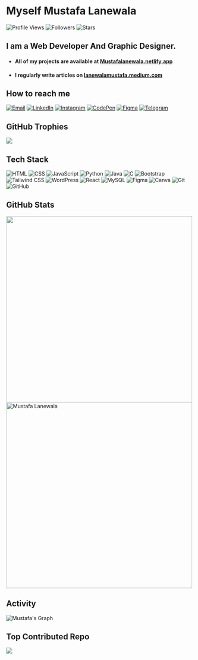 # **Myself Mustafa Lanewala**

![Profile Views](https://komarev.com/ghpvc/?username=Mustafalanewala&style=flat-square&color=blue&logo=views&logoColor=white)
![Followers](https://img.shields.io/github/followers/Mustafalanewala?style=flat-square&color=blue&logo=&logoColor=white)
![Stars](https://img.shields.io/github/stars/Mustafalanewala?style=flat-square&color=blue&logo=&logoColor=white)


## I am a Web Developer And Graphic Designer.

- #### All of my projects are available at [Mustafalanewala.netlify.app](mustafalanewala.netlify.app)

- #### I regularly write articles on [lanewalamustafa.medium.com](lanewalamustafa.medium.com)


## How to reach me

[![Email](https://img.shields.io/badge/-Email-000?&logo=gmail&style=for-the-badge)](mailto:your-email@example.com)
[![LinkedIn](https://img.shields.io/badge/-LinkedIn-000?&logo=linkedin&style=for-the-badge)](https://www.linkedin.com/in/your-linkedin-profile/)
[![Instagram](https://img.shields.io/badge/-Instagram-000?&logo=instagram&style=for-the-badge)](https://www.instagram.com/your-instagram-profile/)
[![CodePen](https://img.shields.io/badge/-CodePen-000?&logo=codepen&style=for-the-badge)](https://codepen.io/your-codepen-profile/)
[![Figma](https://img.shields.io/badge/-Figma-000?&logo=figma&style=for-the-badge)](https://www.figma.com/your-figma-profile/)
[![Telegram](https://img.shields.io/badge/-Telegram-000?&logo=telegram&style=for-the-badge)](https://t.me/your-telegram-username/)


##  GitHub Trophies
![](https://github-profile-trophy.vercel.app/?username=Mustafalanewala&theme=tokyonight&no-frame=false&no-bg=false&margin-w=4)


## Tech Stack

![HTML](https://img.shields.io/badge/-HTML-000?&logo=html5&style=for-the-badge)
![CSS](https://img.shields.io/badge/-CSS-000?&logo=css3&style=for-the-badge)
![JavaScript](https://img.shields.io/badge/-JavaScript-000?&logo=javascript&style=for-the-badge)
![Python](https://img.shields.io/badge/-Python-000?&logo=python&style=for-the-badge)
![Java](https://img.shields.io/badge/-Java-000?&logo=java&style=for-the-badge)
![C](https://img.shields.io/badge/-C-000?&logo=c&style=for-the-badge)
![Bootstrap](https://img.shields.io/badge/-Bootstrap-000?&logo=bootstrap&style=for-the-badge)
![Tailwind CSS](https://img.shields.io/badge/-Tailwind_CSS-000?&logo=tailwind-css&style=for-the-badge)
![WordPress](https://img.shields.io/badge/-WordPress-000?&logo=wordpress&style=for-the-badge)
![React](https://img.shields.io/badge/-React-000?&logo=react&style=for-the-badge)
![MySQL](https://img.shields.io/badge/-MySQL-000?&logo=mysql&style=for-the-badge)
![Figma](https://img.shields.io/badge/-Figma-000?&logo=figma&style=for-the-badge)
![Canva](https://img.shields.io/badge/-Canva-000?&logo=canva&style=for-the-badge)
![Git](https://img.shields.io/badge/-Git-000?&logo=git&style=for-the-badge)
![GitHub](https://img.shields.io/badge/-GitHub-000?&logo=github&style=for-the-badge)


## GitHub Stats

  <img src="https://github-readme-stats-sigma-five.vercel.app/api?username=Mustafalanewala&show_icons=true&theme=tokyonight&count_private=false" width="500" /><img src="https://github-readme-stats-sigma-five.vercel.app/api/top-langs/?username=Mustafalanewala&hide=TeX,OpenEdge%20ABL&layout=compact&show_icons=true&theme=tokyonight&count_private=false" alt="Mustafa Lanewala" width="500" />


## Activity

![Mustafa's Graph](https://github-readme-activity-graph.vercel.app/graph?username=Mustafalanewala&custom_title=Mustafa's%20GitHub%20Activity%20Graph&bg_color=1a1b27&color=00ffd2&line=00ffd2&point=00ffd2&area_color=FFFFFF&title_color=FFFFFF&area=true)


## Top Contributed Repo

![](https://github-contributor-stats.vercel.app/api?username=Mustafalanewala&limit=5&theme=tokyonight&combine_all_yearly_contributions=true)
